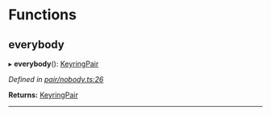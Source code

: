 

# Functions

<a id="everybody"></a>

##  everybody

▸ **everybody**(): [KeyringPair](../interfaces/_types_.keyringpair.md)

*Defined in [pair/nobody.ts:26](https://github.com/polkadot-js/common/blob/47c0533/packages/keyring/src/pair/nobody.ts#L26)*

**Returns:** [KeyringPair](../interfaces/_types_.keyringpair.md)

___

